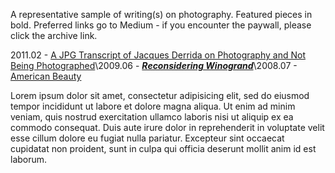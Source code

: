 A representative sample of writing(s) on photography. Featured pieces in bold. Preferred links go to Medium - if you encounter the paywall, please click the archive link.

2011.02 - [A JPG Transcript of Jacques Derrida on Photography and Not Being Photographed](2011_A-JPG-Transcript-of-Jacques-Derrida-on-Photography-and-Not-Being-Photographed.md)\2009.06 -  [***Reconsidering Winogrand***](2009_Reconsidering-Winogrand.md)\2008.07 - [American Beauty](2008_American-Beauty.md)

Lorem ipsum dolor sit amet, consectetur adipisicing elit, sed do eiusmod tempor incididunt ut labore et dolore magna aliqua. Ut enim ad minim veniam, quis nostrud exercitation ullamco laboris nisi ut aliquip ex ea commodo consequat. Duis aute irure dolor in reprehenderit in voluptate velit esse cillum dolore eu fugiat nulla pariatur. Excepteur sint occaecat cupidatat non proident, sunt in culpa qui officia deserunt mollit anim id est laborum.
